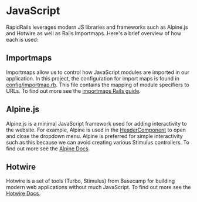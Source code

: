 # JavaScript

RapidRails leverages modern JS libraries and frameworks such as Alpine.js and Hotwire as well as Rails Importmaps. Here's a brief overview of how each is used:

## Importmaps

Importmaps allow us to control how JavaScript modules are imported in our application. In this project, the configuration for import maps is found in [config/importmap.rb](https://github.com/danielpaul/RapidRails/blob/main/config/importmap.rb). This file contains the mapping of module specifiers to URLs. To find out more see the [importmaps Rails guide](https://guides.rubyonrails.org/working_with_javascript_in_rails.html#import-maps).

## Alpine.js

Alpine.js is a minimal JavaScript framework used for adding interactivity to the website. For example, Alpine is used in the [HeaderComponent](https://github.com/danielpaul/RapidRails/blob/main/app/views/components/landing_page/header_component.rb) to open and close the dropdown menu. Alpine is preferred for simple interactivity such as this because we can avoid creating various Stimulus controllers. 
To find out more see the [Alpine Docs](https://alpinejs.dev/start-here).

## Hotwire

Hotwire is a set of tools (Turbo, Stimulus) from Basecamp for building modern web applications without much JavaScript. To find out more see the [Hotwire Docs](https://hotwired.dev/).

